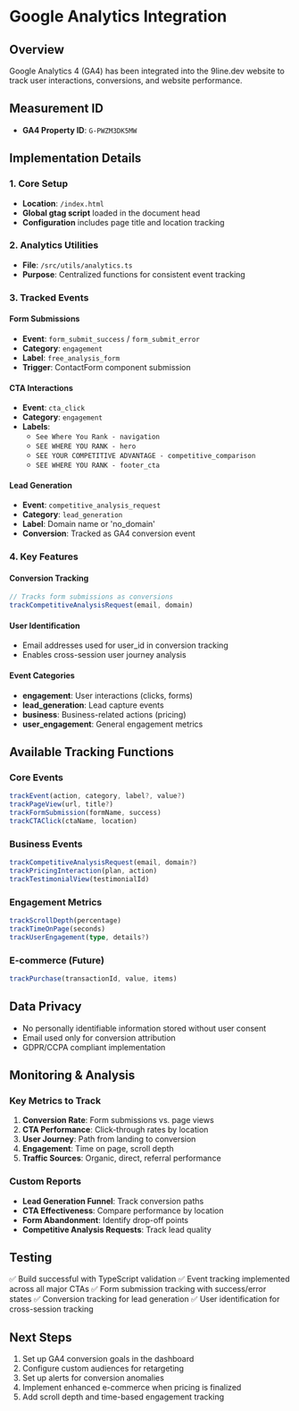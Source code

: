# Google Analytics Integration

## Overview
Google Analytics 4 (GA4) has been integrated into the 9line.dev website to track user interactions, conversions, and website performance.

## Measurement ID
- **GA4 Property ID**: `G-PWZM3DK5MW`

## Implementation Details

### 1. Core Setup
- **Location**: `/index.html`
- **Global gtag script** loaded in the document head
- **Configuration** includes page title and location tracking

### 2. Analytics Utilities
- **File**: `/src/utils/analytics.ts`
- **Purpose**: Centralized functions for consistent event tracking

### 3. Tracked Events

#### Form Submissions
- **Event**: `form_submit_success` / `form_submit_error`
- **Category**: `engagement`
- **Label**: `free_analysis_form`
- **Trigger**: ContactForm component submission

#### CTA Interactions
- **Event**: `cta_click`
- **Category**: `engagement`
- **Labels**:
  - `See Where You Rank - navigation`
  - `SEE WHERE YOU RANK - hero`
  - `SEE YOUR COMPETITIVE ADVANTAGE - competitive_comparison`
  - `SEE WHERE YOU RANK - footer_cta`

#### Lead Generation
- **Event**: `competitive_analysis_request`
- **Category**: `lead_generation`
- **Label**: Domain name or 'no_domain'
- **Conversion**: Tracked as GA4 conversion event

### 4. Key Features

#### Conversion Tracking
```typescript
// Tracks form submissions as conversions
trackCompetitiveAnalysisRequest(email, domain)
```

#### User Identification
- Email addresses used for user_id in conversion tracking
- Enables cross-session user journey analysis

#### Event Categories
- **engagement**: User interactions (clicks, forms)
- **lead_generation**: Lead capture events
- **business**: Business-related actions (pricing)
- **user_engagement**: General engagement metrics

## Available Tracking Functions

### Core Events
```typescript
trackEvent(action, category, label?, value?)
trackPageView(url, title?)
trackFormSubmission(formName, success)
trackCTAClick(ctaName, location)
```

### Business Events
```typescript
trackCompetitiveAnalysisRequest(email, domain?)
trackPricingInteraction(plan, action)
trackTestimonialView(testimonialId)
```

### Engagement Metrics
```typescript
trackScrollDepth(percentage)
trackTimeOnPage(seconds)
trackUserEngagement(type, details?)
```

### E-commerce (Future)
```typescript
trackPurchase(transactionId, value, items)
```

## Data Privacy
- No personally identifiable information stored without user consent
- Email used only for conversion attribution
- GDPR/CCPA compliant implementation

## Monitoring & Analysis

### Key Metrics to Track
1. **Conversion Rate**: Form submissions vs. page views
2. **CTA Performance**: Click-through rates by location
3. **User Journey**: Path from landing to conversion
4. **Engagement**: Time on page, scroll depth
5. **Traffic Sources**: Organic, direct, referral performance

### Custom Reports
- **Lead Generation Funnel**: Track conversion paths
- **CTA Effectiveness**: Compare performance by location
- **Form Abandonment**: Identify drop-off points
- **Competitive Analysis Requests**: Track lead quality

## Testing
✅ Build successful with TypeScript validation
✅ Event tracking implemented across all major CTAs
✅ Form submission tracking with success/error states
✅ Conversion tracking for lead generation
✅ User identification for cross-session tracking

## Next Steps
1. Set up GA4 conversion goals in the dashboard
2. Configure custom audiences for retargeting
3. Set up alerts for conversion anomalies
4. Implement enhanced e-commerce when pricing is finalized
5. Add scroll depth and time-based engagement tracking